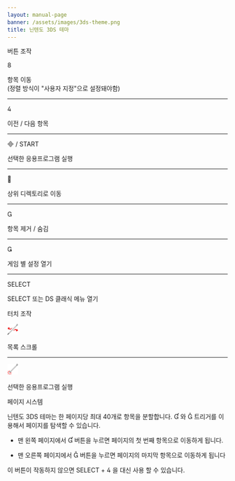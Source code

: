 ```yaml
---
layout: manual-page
banner: /assets/images/3ds-theme.png
title: 닌텐도 3DS 테마
---
```


<div class="section-title">버튼 조작</div>
<div class="section-body">
    <div class="button-action-group">
        <p class="button-action button">&#xE079;</p>
        <p class="button-action-text">항목 이동<br>(정렬 방식이 "사용자 지정"으로 설정돼야함)</p>
    </div>
    <hr>
    <div class="button-action-group">
        <p class="button-action button">&#xE07E;</p>
        <p class="button-action-text">이전 / 다음 항목</p>
    </div>
    <hr>
    <div class="button-action-group">
        <p class="button-action"><span class="button">&#xE000; /</span> START</p>
        <p class="button-action-text">선택한 응용프로그램 실행</p>
    </div>
    <hr>
    <div class="button-action-group">
        <p class="button-action button">&#xE001;</p>
        <p class="button-action-text">상위 디렉토리로 이동</p>
    </div>
    <hr>
    <div class="button-action-group">
        <p class="button-action button">&#xE002;</p>
        <p class="button-action-text">항목 제거 / 숨김</p>
    </div>
    <hr>
    <div class="button-action-group">
        <p class="button-action button">&#xE003;</p>
        <p class="button-action-text">게임 별 설정 열기</p>
    </div>
    <hr>
    <div class="button-action-group">
        <p class="button-action">SELECT</p>
        <p class="button-action-text">SELECT 또는 DS 클래식 메뉴 열기</p>
    </div>
</div>

<div class="section-title">터치 조작</div>
<div class="section-body">
    <div class="button-action-group">
        <p class="button-action"><img src="/assets/images/left-right.png"></p>
        <p class="button-action-text">목록 스크롤</p>
    </div>
    <hr>
    <div class="button-action-group">
        <p class="button-action"><img src="/assets/images/tap.png"></p>
        <p class="button-action-text">선택한 응용프로그램 실행</p>
    </div>
    <!-- <hr>
    <div>
        <p>
            If the Sort Method is set to "Custom", you can drag the icon up to move it.
        </p>
    </div> -->
</div>

<div class="section-title">페이지 시스템</div>
<div class="section-body">
    <p>
        닌텐도 3DS 테마는 한 페이지당 최대 40개로 항목을 분할합니다. &#xE004; 와 &#xE005; 트리거를 이용해서 페이지를 탐색할 수 있습니다.
    </p>
    <ul>
        <li><p>맨 왼쪽 페이지에서 &#xE004; 버튼을 누르면 페이지의 첫 번째 항목으로 이동하게 됩니다.</p></li>
        <li><p>맨 오른쪽 페이지에서 &#xE005; 버튼을 누르면 페이지의 마지막 항목으로 이동하게 됩니다</p></li>
    </ul>
    <p>
        이 버튼이 작동하지 않으면 SELECT + &#xE07E; 을 대신 사용 할 수 있습니다.
    </p>
</div>
